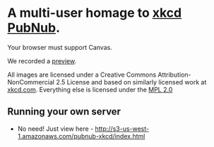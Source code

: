 # A multi-user homage to [xkcd PubNub](http://s3-us-west-1.amazonaws.com/pubnub-xkcd/index.html).

Your browser must support Canvas.

We recorded a [preview](http://www.youtube.com/watch?v=EvLxOVYeo5w).

All images are licensed under a Creative Commons Attribution-NonCommercial 2.5
License and based on similarly licensed work at
[xkcd.com](http://xkcd.com/license.html).  Everything else is licensed under
the [MPL 2.0](http://www.mozilla.org/MPL/2.0/)

## Running your own server

- No need!  Just view here - http://s3-us-west-1.amazonaws.com/pubnub-xkcd/index.html

